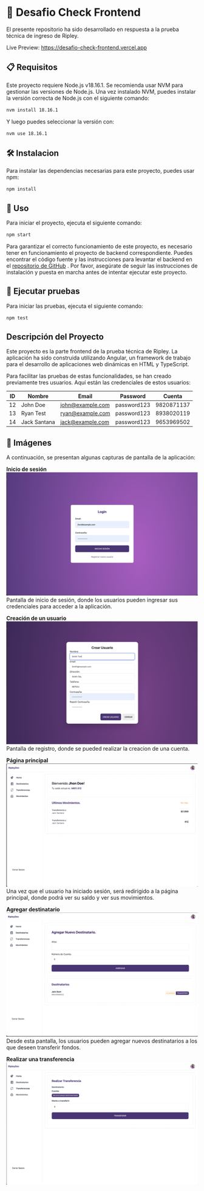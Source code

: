 # 🎯 Desafio Check Frontend
El presente repositorio ha sido desarrollado en respuesta a la prueba técnica de ingreso de Ripley.

Live Preview: https://desafio-check-frontend.vercel.app

## 📋 Requisitos
Este proyecto requiere Node.js v18.16.1. Se recomienda usar NVM para gestionar las versiones de Node.js. Una vez instalado NVM, puedes instalar la versión correcta de Node.js con el siguiente comando:
```sh
nvm install 18.16.1
```

Y luego puedes seleccionar la versión con:
```sh
nvm use 18.16.1
```



## 🛠️ Instalacion
Para instalar las dependencias necesarias para este proyecto, puedes usar npm:
```sh
npm install
```

## 🚀 Uso
Para iniciar el proyecto, ejecuta el siguiente comando:
```sh
npm start
```
Para garantizar el correcto funcionamiento de este proyecto, es necesario tener en funcionamiento el proyecto de backend correspondiente. Puedes encontrar el código fuente y las instrucciones para levantar el backend en el [repositorio de GitHub](https://github.com/alfonso-pareja/desafio-check-frontend) . Por favor, asegúrate de seguir las instrucciones de instalación y puesta en marcha antes de intentar ejecutar este proyecto.

## 🧪 Ejecutar pruebas
Para iniciar las pruebas, ejecuta el siguiente comando:
```sh
npm test
```

## Descripción del Proyecto
Este proyecto es la parte frontend de la prueba técnica de Ripley. La aplicación ha sido construida utilizando Angular, un framework de trabajo para el desarrollo de aplicaciones web dinámicas en HTML y TypeScript.

Para facilitar las pruebas de estas funcionalidades, se han creado previamente tres usuarios. Aquí están las credenciales de estos usuarios:

| ID | Nombre       | Email            | Password    | Cuenta      |
|----|--------------|------------------|-------------|-------------|
| 12 | John Doe     | john@example.com | password123 | 9820871137  |
| 13 | Ryan Test    | ryan@example.com | password123 | 8938020119  |
| 14 | Jack Santana | jack@example.com | password123 | 9653969502  |



## 📸 Imágenes
A continuación, se presentan algunas capturas de pantalla de la aplicación:

**Inicio de sesión**
![Login](/images/login.png)
Pantalla de inicio de sesión, donde los usuarios pueden ingresar sus credenciales para acceder a la aplicación.

**Creación de un usuario**
![Login](/images/register.png)
Pantalla de registro, donde se pueded realizar la creacion de una cuenta.

**Página principal**
![Login](/images/home.png)
Una vez que el usuario ha iniciado sesión, será redirigido a la página principal, donde podrá ver su saldo y ver sus movimientos.

**Agregar destinatario**
![Login](/images/add_recipient.png)
Desde esta pantalla, los usuarios pueden agregar nuevos destinatarios a los que deseen transferir fondos.

**Realizar una transferencia**
![Login](/images/transaction.png)